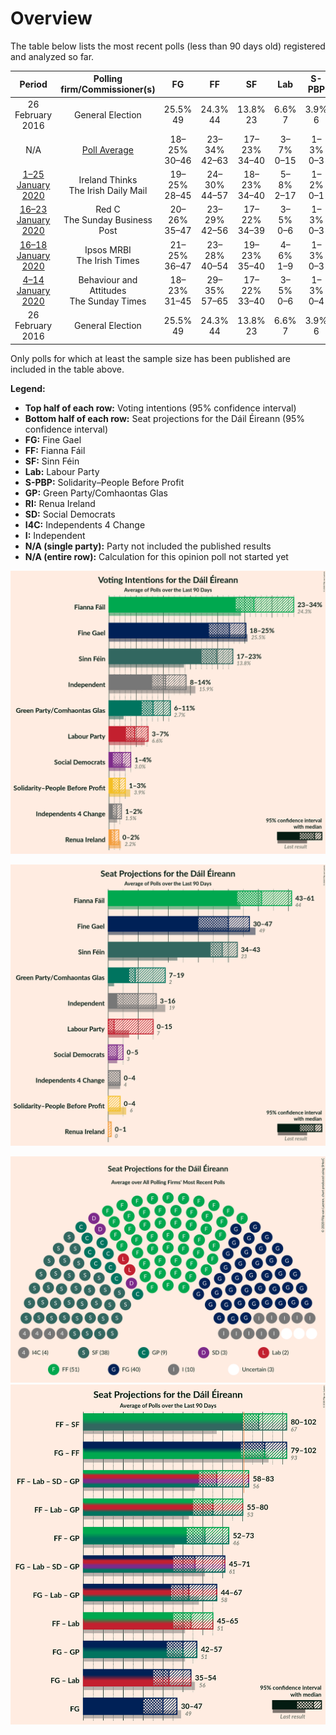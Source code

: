 # Overview

The table below lists the most recent polls (less than 90 days old) registered and analyzed so far.

| Period     | Polling firm/Commissioner(s) | FG | FF | SF | Lab | S-PBP | GP | RI | SD | I4C | I |
|:----------:|:----------------------------:|:--:|:--:|:--:|:--:|:--:|:--:|:--:|:--:|:--:|:--:|
| 26 February 2016 | General Election | 25.5% <br> 49 | 24.3% <br> 44 | 13.8% <br> 23 | 6.6% <br> 7 | 3.9% <br> 6 | 2.7% <br> 2 | 2.2% <br> 0 | 3.0% <br> 3 | 1.5% <br> 4 | 15.9% <br> 19 |
| N/A | [Poll Average](average.html) | 18–25% <br> 30–46 | 23–34% <br> 42–63 | 17–23% <br> 34–40 | 3–7% <br> 0–15 | 1–3% <br> 0–3 | 6–11% <br> 7–19 | 0–2% <br> 0–3 | 1–4% <br> 0–5 | 1–2% <br> 2–3 | 8–14% <br> 3–17 |
| [1–25 January 2020](2020-01-25-IrelandThinks.html) | Ireland Thinks <br> The Irish Daily Mail | 19–25% <br> 28–45 | 24–30% <br> 44–57 | 18–23% <br> 34–40 | 5–8% <br> 2–17 | 1–2% <br> 0–1 | 8–12% <br> 7–21 | N/A <br> N/A | 2–4% <br> 3–7 | 1–2% <br> 1–3 | 8–11% <br> 3–15 |
| [16–23 January 2020](2020-01-23-RedC.html) | Red C <br> The Sunday Business Post | 20–26% <br> 35–47 | 23–29% <br> 42–56 | 17–22% <br> 34–39 | 3–5% <br> 0–6 | 1–3% <br> 0–3 | 6–10% <br> 7–14 | N/A <br> N/A | 2–4% <br> 3–6 | 1–3% <br> 2–3 | 11–15% <br> 12–18 |
| [16–18 January 2020](2020-01-18-IpsosMRBI.html) | Ipsos MRBI <br> The Irish Times | 21–25% <br> 36–47 | 23–28% <br> 40–54 | 19–23% <br> 35–40 | 4–6% <br> 1–9 | 1–3% <br> 0–3 | 7–10% <br> 7–14 | N/A <br> N/A | 1–3% <br> 2–3 | 1–2% <br> 2–3 | 9–13% <br> 7–17 |
| [4–14 January 2020](2020-01-14-BehaviourandAttitudes.html) | Behaviour and Attitudes <br> The Sunday Times | 18–23% <br> 31–45 | 29–35% <br> 57–65 | 17–22% <br> 33–40 | 3–5% <br> 0–6 | 1–3% <br> 0–4 | 6–9% <br> 5–14 | 1–2% <br> 0–3 | 1–2% <br> 0–3 | 1–2% <br> 1–3 | 8–11% <br> 4–13 |
| 26 February 2016 | General Election | 25.5% <br> 49 | 24.3% <br> 44 | 13.8% <br> 23 | 6.6% <br> 7 | 3.9% <br> 6 | 2.7% <br> 2 | 2.2% <br> 0 | 3.0% <br> 3 | 1.5% <br> 4 | 15.9% <br> 19 |

Only polls for which at least the sample size has been published are included in the table above.

**Legend:**
+ **Top half of each row:** Voting intentions (95% confidence interval)
+ **Bottom half of each row:** Seat projections for the Dáil Éireann (95% confidence interval)
+ **FG:** Fine Gael
+ **FF:** Fianna Fáil
+ **SF:** Sinn Féin
+ **Lab:** Labour Party
+ **S-PBP:** Solidarity–People Before Profit
+ **GP:** Green Party/Comhaontas Glas
+ **RI:** Renua Ireland
+ **SD:** Social Democrats
+ **I4C:** Independents 4 Change
+ **I:** Independent
+ **N/A (single party):** Party not included the published results
+ **N/A (entire row):** Calculation for this opinion poll not started yet


![Graph with voting intentions not yet produced](average.png "Voting Intentions")

![Graph with seats not yet produced](average-seats.png "Seats")

![Graph with seating plan not yet produced](average-seating-plan.png "Seating Plan")
![Graph with coalitions seats not yet produced](average-coalitions-seats.png "Coalitions Seats")
